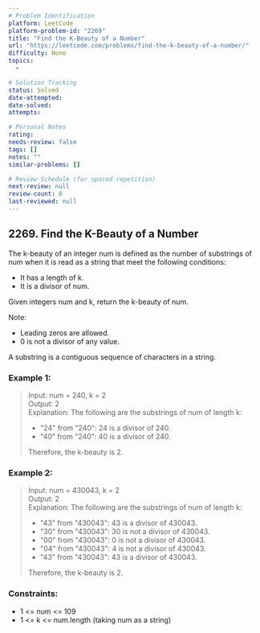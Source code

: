 ```yaml
---
# Problem Identification
platform: LeetCode
platform-problem-id: "2269"
title: "Find the K-Beauty of a Number"
url: "https://leetcode.com/problems/find-the-k-beauty-of-a-number/"
difficulty: None
topics:
  -

# Solution Tracking
status: Solved
date-attempted:
date-solved:
attempts:

# Personal Notes
rating:
needs-review: false
tags: []
notes: ""
similar-problems: []

# Review Schedule (for spaced repetition)
next-review: null
review-count: 0
last-reviewed: null
---
```


## 2269. Find the K-Beauty of a Number
The k-beauty of an integer num is defined as the number of substrings of num when it is read as a string that meet the following conditions:

- It has a length of k.
- It is a divisor of num.
 
Given integers num and k, return the k-beauty of num.

Note:

- Leading zeros are allowed.
- 0 is not a divisor of any value.

A substring is a contiguous sequence of characters in a string.

### Example 1:

> Input: num = 240, k = 2<br/>
> Output: 2<br/>
> Explanation: The following are the substrings of num of length k:<br/>
> - "24" from "240": 24 is a divisor of 240.
> - "40" from "240": 40 is a divisor of 240.
> 
> Therefore, the k-beauty is 2.<br/>

### Example 2:

> Input: num = 430043, k = 2<br/>
> Output: 2<br/>
> Explanation: The following are the substrings of num of length k:<br/>
> - "43" from "430043": 43 is a divisor of 430043.
> - "30" from "430043": 30 is not a divisor of 430043.
> - "00" from "430043": 0 is not a divisor of 430043.
> - "04" from "430043": 4 is not a divisor of 430043.
> - "43" from "430043": 43 is a divisor of 430043.
> 
> Therefore, the k-beauty is 2.
 

### Constraints:

- 1 <= num <= 109
- 1 <= k <= num.length (taking num as a string)